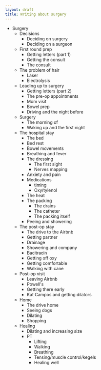 ```yaml
---
layout: draft
title: Writing about surgery
---
```


* Surgery
    * Decisions
        * Deciding on surgery
        * Deciding on a surgeon
    * First round prep
        * Getting letters (part 1)
        * Getting the consult
        * The consult
    * The problem of hair
        * Laser
        * Electrolysis
    * Leading up to surgery
        * Getting letters (part 2)
        * The pre-op appointments
        * Mom visit
        * Bowel prep
        * Driving and the night before
    * Surgery
        * The morning of
        * Waking up and the first night
    * The hospital stay
        * The bed
        * Bed rest
        * Bowel movements
        * Breathing and fever
        * The dressing
            * The first sight
            * Nerves mapping
        * Anxiety and pain
        * Medications
            * timing
            * Oxy/tylenol
        * The heat
        * The packing
            * The drains
            * The catheter
            * The packing itself
        * Peeing and showering
    * The post-op stay
        * The drive to the Airbnb
        * Getting partner
        * Drainage
        * Showering and company
        * Bacitracin
        * Getting off oxy
        * Getting comfortable
        * Walking with cane
    * Post-op visit
        * Leaving Airbnb
        * Powell's
        * Getting there early
        * Kat Campos and getting dilators
    * Home
        * The drive home
        * Seeing dogs
        * Dilating
        * Shopping
    * Healing
        * Dilating and increasing size
        * PT
            * Lifting
            * Walking
            * Breathing
            * Tensing/muscle control/kegels
            * Healing well
